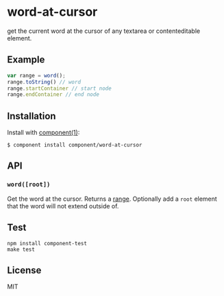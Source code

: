 
# word-at-cursor

  get the current word at the cursor of any textarea or contenteditable element.

## Example

```js
var range = word();
range.toString() // word
range.startContainer // start node
range.endContainer // end node
```

## Installation

  Install with [component(1)](http://component.io):

    $ component install component/word-at-cursor

## API

### `word([root])`

Get the word at the cursor. Returns a [range](https://developer.mozilla.org/en-US/docs/Web/API/range). Optionally add a `root` element that the word will not extend outside of.

## Test

```
npm install component-test
make test
```

## License

  MIT
